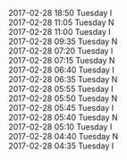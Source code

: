 2017-02-28 18:50 Tuesday  I  
2017-02-28 11:05 Tuesday  N  
2017-02-28 11:00 Tuesday  I  
2017-02-28 09:35 Tuesday  N  
2017-02-28 07:20 Tuesday  I  
2017-02-28 07:15 Tuesday  N  
2017-02-28 06:40 Tuesday  I  
2017-02-28 06:35 Tuesday  N  
2017-02-28 05:55 Tuesday  I  
2017-02-28 05:50 Tuesday  N  
2017-02-28 05:45 Tuesday  I  
2017-02-28 05:40 Tuesday  N  
2017-02-28 05:10 Tuesday  I  
2017-02-28 04:40 Tuesday  N  
2017-02-28 04:35 Tuesday  I  
